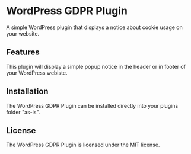 # WordPress GDPR Plugin

A simple WordPress plugin that displays a notice about cookie usage on your website.

## Features

This plugin will display a simple popup notice in the header or in footer of your WordPress webiste. 

## Installation

The WordPress GDPR Plugin can be installed directly into your plugins folder "as-is". 

## License

The WordPress GDPR Plugin is licensed under the MIT license.

